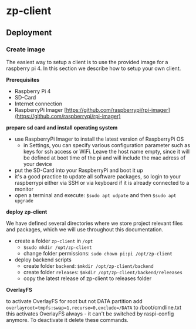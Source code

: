 # zp-client


## Deployment

### Create image

The easiest way to setup a client is to use the provided image for a raspberry pi 4. In this section we describe how to setup your own client.

**Prerequisites**

- Raspberry Pi 4
- SD-Card
- Internet connection
- RaspberryPi Imager [https://github.com/raspberrypi/rpi-imager](https://github.com/raspberrypi/rpi-imager)

**prepare sd card and install operating system**

- use RaspberryPi Imager to install the latest version of RaspberryPi OS
  - in Settings, you can specify various configuration parameter such as keys for ssh access or WiFi. Leave the host name empty, since it will be defined at boot time of the pi and will include the mac adress of your device
- put the SD-Card into your RaspberryPi and boot it up
- it's a good practice to update all software packages, so login to your raspberrypi either via SSH or via keyboard if it is already connected to a monitor
- open a terminal and execute: `$sudo apt udpate` and then `$sudo apt upgrade`

**deploy zp-client**

We have defined several directories where we store project relevant files and packages, which we will use throughout this documentation.

- create a folder `zp-client` in `/opt`
  - `$sudo mkdir /opt/zp-client`
  - change folder permissions: `sudo chown pi:pi /opt/zp-client`
- deploy backend scripts
  - create folder `backend`: `$mkdir /opt/zp-client/backend`
  - create folder `releases`: `$mkdir /opt/zp-client/backend/releeases`
  - copy the latest release of zp-client to releases folder


**OverlayFS**

to activate OverlayFS for root but not DATA partition add `overlayroot=tmpfs:swap=1,recurse=0,exclude=/DATA` to /boot/cmdline.txt
this activates OverlayFS always - it can't be switched by raspi-config anymore. To deactivate it delete these commands.
